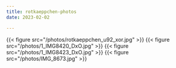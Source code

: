 ```yaml
---
title: rotkaeppchen-photos
date: 2023-02-02

---
```


{{< figure src="/photos/rotkaeppchen_u92_xor.jpg" >}}
{{< figure src="/photos/1_IMG8420_DxO.jpg" >}}
{{< figure src="/photos/1_IMG8423_DxO.jpg" >}}
{{< figure src="/photos/IMG_8673.jpg" >}}